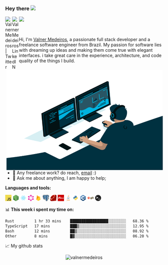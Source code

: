 ### Hey there <img src="https://media.giphy.com/media/hvRJCLFzcasrR4ia7z/giphy.gif" width="25px">
<a href="https://twitter.com/valnermedeiros">
  <img align="left" alt="Valner Medeiros | Twitter" width="22px" src="https://raw.githubusercontent.com/peterthehan/peterthehan/master/assets/twitter.svg" />
</a>
<a href="https://www.linkedin.com/in/valner-medeiros/">
  <img align="left" alt="Valner Medeiros LinkedIN" width="22px" src="https://raw.githubusercontent.com/peterthehan/peterthehan/master/assets/linkedin.svg" />
</a>

![](https://visitor-badge.glitch.me/badge?page_id=valnermedeiros.valnermedeiros)

<br />

Hi, I'm [Valner Medeiros](https://github.com/valnermedeiros), a passionate full stack developer and a freelance software engineer from Brazil. My passion for software lies with dreaming up ideas and making them come true with elegant interfaces. i take great care in the experience, architecture, and code quality of the things I build.

  <img align="right" alt="GIF" src="https://raw.githubusercontent.com/valnermedeiros/valnermedeiros/master/code.gif?raw=true" width="500" height="320" />
  
- 💼 Any freelance work? do reach, [email](mailto:valner.coding@gmail.com) :)
- 💬 Ask me about anything, I am happy to help;

**Languages and tools:**  

<code><img height="20" src="https://raw.githubusercontent.com/github/explore/80688e429a7d4ef2fca1e82350fe8e3517d3494d/topics/javascript/javascript.png"></code>
<code><img height="20" src="https://raw.githubusercontent.com/github/explore/80688e429a7d4ef2fca1e82350fe8e3517d3494d/topics/nodejs/nodejs.png"></code>
<code><img height="20" src="https://raw.githubusercontent.com/github/explore/80688e429a7d4ef2fca1e82350fe8e3517d3494d/topics/react/react.png"></code>
<code><img height="20" src="https://raw.githubusercontent.com/github/explore/80688e429a7d4ef2fca1e82350fe8e3517d3494d/topics/graphql/graphql.png"></code>
<code><img height="20" src="https://raw.githubusercontent.com/github/explore/80688e429a7d4ef2fca1e82350fe8e3517d3494d/topics/firebase/firebase.png"></code>
<code><img height="20" src="https://raw.githubusercontent.com/github/explore/80688e429a7d4ef2fca1e82350fe8e3517d3494d/topics/postgresql/postgresql.png"></code>
<code><img height="20" src="https://raw.githubusercontent.com/github/explore/80688e429a7d4ef2fca1e82350fe8e3517d3494d/topics/ruby/ruby.png"></code>
<code><img height="20" src="https://raw.githubusercontent.com/github/explore/80688e429a7d4ef2fca1e82350fe8e3517d3494d/topics/rails/rails.png"></code>
<code><img height="20" src="https://raw.githubusercontent.com/github/explore/80688e429a7d4ef2fca1e82350fe8e3517d3494d/topics/java/java.png"></code>
<code><img height="20" src="https://raw.githubusercontent.com/github/explore/80688e429a7d4ef2fca1e82350fe8e3517d3494d/topics/python/python.png"></code>
<code><img height="20" src="https://raw.githubusercontent.com/github/explore/80688e429a7d4ef2fca1e82350fe8e3517d3494d/topics/cpp/cpp.png"></code>
<code><img height="20" src="https://raw.githubusercontent.com/github/explore/80688e429a7d4ef2fca1e82350fe8e3517d3494d/topics/git/git.png"></code>
<code><img height="20" src="https://raw.githubusercontent.com/github/explore/80688e429a7d4ef2fca1e82350fe8e3517d3494d/topics/terminal/terminal.png"></code>

📊 **This week i spent my time on:**
<!--START_SECTION:waka-->

```text
Rust         1 hr 33 mins    █████████████████░░░░░░░░   68.36 %
TypeScript   17 mins         ███▒░░░░░░░░░░░░░░░░░░░░░   12.95 %
Bash         12 mins         ██▒░░░░░░░░░░░░░░░░░░░░░░   08.92 %
Other        8 mins          █▓░░░░░░░░░░░░░░░░░░░░░░░   06.20 %
```

<!--END_SECTION:waka-->

📈 My github stats

<p align="center"> <img src="https://github-readme-stats.vercel.app/api?username=valnermedeiros&show_icons=true&theme=gotham" alt="valnermedeiros" />